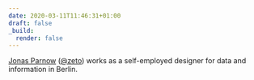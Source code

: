```yaml
---
date: 2020-03-11T11:46:31+01:00
draft: false
_build:
  render: false
---
```


<a href="https://jonasparnow.com" rel="author">Jonas Parnow</a> (<a href="https://twitter.com/zeto">@zeto</a>) works as a self-employed designer for data and information in Berlin.
